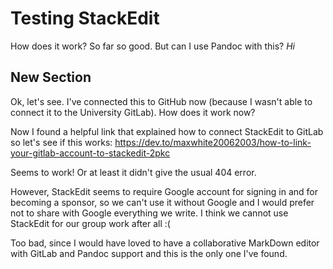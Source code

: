 # Testing StackEdit

How does it work? So far so good. But can I use Pandoc with this?
*Hi*
## New Section


Ok, let's see. I've connected this to GitHub now (because I wasn't able to connect it to the University GitLab). How does it work now? 

Now I found a helpful link that explained how to connect StackEdit to GitLab so let's see if this works: https://dev.to/maxwhite20062003/how-to-link-your-gitlab-account-to-stackedit-2pkc

Seems to work! Or at least it didn't give the usual 404 error.

However, StackEdit seems to require Google account for signing in and for becoming a sponsor, so we can't use it without Google and I would prefer not to share with Google everything we write. I think we cannot use StackEdit for our group work after all :(

Too bad, since I would have loved to have a collaborative MarkDown editor with GitLab and Pandoc support and this is the only one I've found.
<!--stackedit_data:
eyJoaXN0b3J5IjpbLTM3NzE1MzM4NiwtNDk5MjMxMTAyLC01Nz
gwNzA0MTcsNDY5ODk5NjgzXX0=
-->